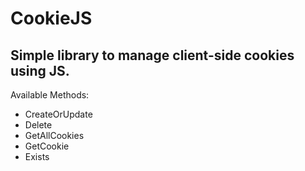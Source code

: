# CookieJS

## Simple library to manage client-side cookies using JS.

Available Methods:

* CreateOrUpdate
* Delete
* GetAllCookies
* GetCookie
* Exists

